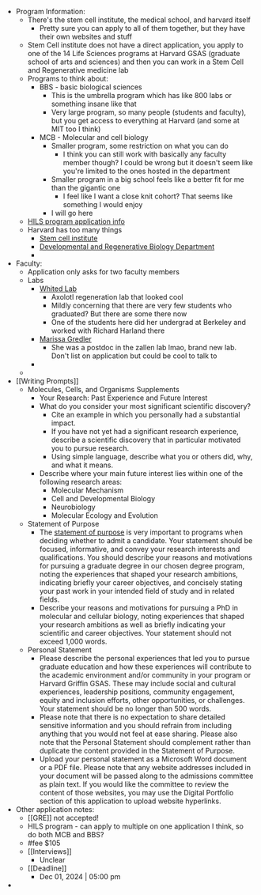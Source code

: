 - Program Information:
	- There's the stem cell institute, the medical school, and harvard itself
		- Pretty sure you can apply to all of them together, but they have their own websites and stuff
	- Stem Cell institute does not have a direct application, you apply to one of the 14 Life Sciences programs at Harvard GSAS (graduate school of arts and sciences) and then you can work in a Stem Cell and Regenerative medicine lab
	- Programs to think about:
		- BBS - basic biological sciences
			- This is the umbrella program which has like 800 labs or something insane like that
			- Very large program, so many people (students and faculty), but you get access to everything at Harvard (and some at MIT too I think)
		- MCB - Molecular and cell biology
			- Smaller program, some restriction on what you can do
				- I think you can still work with basically any faculty member though? I could be wrong but it doesn't seem like you're limited to the ones hosted in the department
			- Smaller program in a big school feels like a better fit for me than the gigantic one
				- I feel like I want a close knit cohort? That seems like something I would enjoy
			- I will go here
	- [HILS program application info](https://gsas.harvard.edu/programs/life-sciences/applying-life-sciences-program)
	- Harvard has too many things
		- [Stem cell institute](https://hsci.harvard.edu/home)
		- [Developmental and Regenerative Biology Department](https://drb.hms.harvard.edu/)
		-
- Faculty:
	- Application only asks for two faculty members
	- Labs
		- [Whited Lab](https://www.whitedlab.com/)
			- Axolotl regeneration lab that looked cool
			- Mildly concerning that there are very few students who graduated? But there are some there now
			- One of the students here did her undergrad at Berkeley and worked with Richard Harland there
		- [Marissa Gredler](https://www.mcb.harvard.edu/directory/marissa-gredler/?referral=mco-profiles)
			- She was a postdoc in the zallen lab lmao, brand new lab. Don't list on application but could be cool to talk to
		-
	-
- [[Writing Prompts]]
	- Molecules, Cells, and Organisms Supplements
		- Your Research: Past Experience and Future Interest
		- What do you consider your most significant scientific discovery?
			- Cite an example in which you personally had a substantial impact.
			- If you have not yet had a significant research experience, describe a scientific discovery that in particular motivated you to pursue research.
			- Using simple language, describe what you or others did, why, and what it means.
		- Describe where your main future interest lies within one of the following research areas:
			- Molecular Mechanism
			- Cell and Developmental Biology
			- Neurobiology
			- Molecular Ecology and Evolution
	- Statement of Purpose
		- The [statement of purpose](https://gsas.harvard.edu/apply/applying-degree-programs/completing-your-application/statement-purpose-and-writing-sample) is very important to programs when deciding whether to admit a candidate. Your statement should be focused, informative, and convey your research interests and qualifications. You should describe your reasons and motivations for pursuing a graduate degree in our chosen degree program, noting the experiences that shaped your research ambitions, indicating briefly your career objectives, and concisely stating your past work in your intended field of study and in related fields.
		- Describe your reasons and motivations for pursuing a PhD in molecular and cellular biology, noting experiences that shaped your research ambitions as well as briefly indicating your scientific and career objectives. Your statement should not exceed 1,000 words.
	- Personal Statement
		- Please describe the personal experiences that led you to pursue graduate education and how these experiences will contribute to the academic environment and/or community in your program or Harvard Griffin GSAS. These may include social and cultural experiences, leadership positions, community engagement, equity and inclusion efforts, other opportunities, or challenges. Your statement should be no longer than 500 words.
		- Please note that there is no expectation to share detailed sensitive information and you should refrain from including anything that you would not feel at ease sharing. Please also note that the Personal Statement should complement rather than duplicate the content provided in the Statement of Purpose.
		- Upload your personal statement as a Microsoft Word document or a PDF file. Please note that any website addresses included in your document will be passed along to the admissions committee as plain text. If you would like the committee to review the content of those websites, you may use the Digital Portfolio section of this application to upload website hyperlinks.
- Other application notes:
	- [[GRE]] not accepted!
	- HILS program - can apply to multiple on one application I think, so do both MCB and BBS?
	- #fee $105
	- [[Interviews]]
		- Unclear
	- [[Deadline]]
		- Dec 01, 2024 | 05:00 pm
-